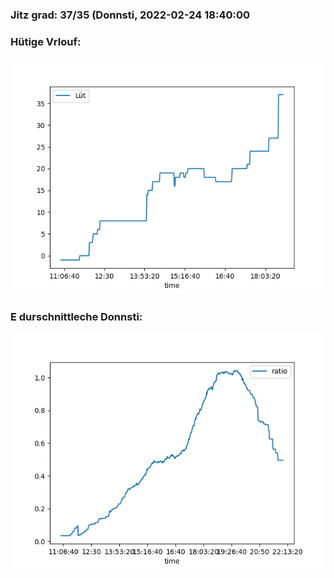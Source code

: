 ### Jitz grad: 37/35 (Donnsti, 2022-02-24 18:40:00

### Hütige Vrlouf:
![Graph](Today.png)

### E durschnittleche Donnsti:
![Graph](Donnsti.png)